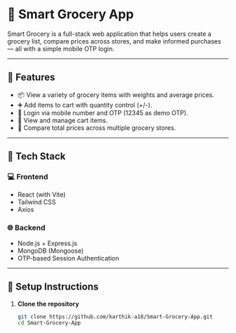 # 🛒 Smart Grocery App

Smart Grocery is a full-stack web application that helps users create a grocery list, compare prices across stores, and make informed purchases — all with a simple mobile OTP login.

---

## 🚀 Features

- 📦 View a variety of grocery items with weights and average prices.
- ➕ Add items to cart with quantity control (+/-).
- 📱 Login via mobile number and OTP (12345 as demo OTP).
- 🛒 View and manage cart items.
- 🏬 Compare total prices across multiple grocery stores.

---

## 🧰 Tech Stack

### 💻 Frontend
- React (with Vite)
- Tailwind CSS
- Axios

### 🌐 Backend
- Node.js + Express.js
- MongoDB (Mongoose)
- OTP-based Session Authentication

---

## 🧪 Setup Instructions

1. **Clone the repository**
   ```bash
   git clone https://github.com/karthik-a18/Smart-Grocery-App.git
   cd Smart-Grocery-App
